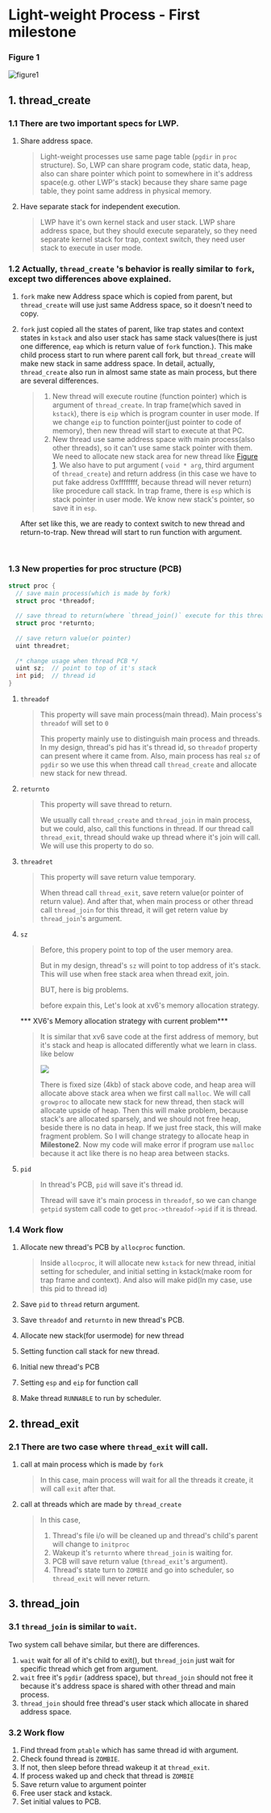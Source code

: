 # Light-weight Process - First milestone

### Figure 1

![figure1](addressspace.png)



## 1. thread_create

### 1.1 There are two important specs for LWP.

1. Share address space.

   > Light-weight processes use same page table (`pgdir` in `proc` structure). So, LWP can share  program code, static data, heap, also can share pointer which point to somewhere in it's address space(e.g. other LWP's stack) because they share same page table, they point same address in physical memory.

2. Have separate stack for independent execution.

   > LWP have it's own kernel stack and user stack. LWP share address space, but they should execute separately, so they need separate kernel stack for trap, context switch, they need user stack to execute in user mode.



### 1.2 Actually, `thread_create` 's behavior is really similar to `fork`, except two differences above explained. 

1. `fork` make new Address space which is copied from parent, but `thread_create` will use just same Address space, so it doesn't need to copy.

2. `fork` just copied all the states of parent, like trap states and context states in `kstack` and also user stack has same stack values(there is just one difference,  `eap` which is return value of `fork` function.). This make child process start to run where parent call fork, but `thread_create` will make new stack in same address space. In detail, actually, `thread_create` also run in almost same state as main process, but there are several differences.

   > 1. New thread will execute routine (function pointer) which is argument of `thread_create`. In trap frame(which saved in `kstack`), there is `eip` which is program counter in user mode. If we change `eip` to function pointer(just pointer to code of memory), then new thread will start to execute at that PC.
   > 2. New thread use same address space with main process(also other threads), so it can't use same stack pointer with them. We need to allocate new stack area for new thread like [Figure 1](###figure-1). We also have to put argument ( `void * arg`, third argument of `thread_create`) and return address (in this case we have to put fake address 0xffffffff, because thread will never return) like procedure call stack. In trap frame, there is `esp` which is stack pointer in user mode. We know new stack's pointer, so save it in `esp`.

   After set like this, we are ready to context switch to new thread and return-to-trap. New thread will start to run function with argument.

   ​

### 1.3 New properties for proc structure (PCB)

```c
struct proc {
  // save main process(which is made by fork)
  struct proc *threadof;	
  
  // save thread to return(where `thread_join()` execute for this thread)
  struct proc *returnto;	
  
  // save return value(or pointer)
  uint threadret;
  
  /* change usage when thread PCB */
  uint sz;	// point to top of it's stack
  int pid;	// thread id
}
```

1. `threadof`

   > This property will save main process(main thread). Main process's `threadof` will set to `0`
   >
   > This property mainly use to distinguish main process and threads. In my design, thread's pid has it's thread id, so `threadof` property can present where it came from. Also, main process has real `sz` of `pgdir` so we use this when thread call `thread_create` and allocate new stack for new thread.

2. `returnto`

   > This property will save thread to return.
   >
   > We usually call `thread_create` and `thread_join` in main process, but we could, also, call this functions in thread. If our thread call `thread_exit`, thread should wake up thread where it's join will call. We will use this property to do so.

3. `threadret`

   > This property will save return value temporary. 
   >
   > When thread call `thread_exit`, save retern value(or pointer of return value). And after that, when main process or other thread call `thread_join` for this thread, it will get retern value by `thread_join`'s argument.

4. `sz`

   > Before, this propery point to top of the user memory area. 
   >
   > But in my design, thread's `sz` will point to top address of it's stack. This will use when free stack area when thread exit, join. 
   >
   > BUT, here is big problems.
   >
   > before expain this, Let's look at xv6's memory allocation strategy.

   *** XV6's Memory allocation strategy with current problem***

   > It is similar that xv6 save code at the first address of memory, but it's stack and heap is allocated differently what we learn in class. like below
   >
   > ![](xv6_memory_arch.png)
   >
   > There is fixed size (4kb) of stack above code, and heap area will allocate above stack area when we first call `malloc`. We will call `growproc` to allocate new stack for new thread, then stack will allocate upside of heap. Then this will make problem, because stack's are allocated sparsely, and we should not free heap, beside there is no data in heap. If we just free stack, this will make fragment problem. So I will change strategy to allocate heap in **Milestone2**. Now my code will make error if program use `malloc` because it act like there is no heap area between stacks.

5. `pid`

   > In thread's PCB, `pid` will save it's thread id.
   >
   > Thread will save it's main process in `threadof`, so we can change `getpid` system call code to get `proc->threadof->pid` if it is thread.



### 1.4 Work flow

1. Allocate new thread's PCB by `allocproc` function.

   > Inside `allocproc`, it will allocate new `kstack` for new thread, initial setting for scheduler, and initial setting in kstack(make room for trap frame and context). And also will make pid(In my case, use this pid to thread id)

2. Save `pid` to `thread` return argument.

3. Save `threadof` and `returnto` in new thread's PCB.

4. Allocate new stack(for usermode) for new thread

5. Setting function call stack for new thread.

6. Initial new thread's PCB

7. Setting `esp` and `eip` for function call

8. Make thread `RUNNABLE` to run by scheduler.



## 2. thread_exit

### 2.1 There are two case where `thread_exit` will call.

1. call at main process which is made by `fork`

   > In this case, main process will wait for all the threads it create, it will call `exit` after that.

2. call at threads which are made by `thread_create`

   > In this case, 
   >
   > 1. Thread's file i/o will be cleaned up and thread's child's parent will change to `initproc` 
   > 2. Wakeup it's `returnto` where `thread_join` is waiting for. 
   > 3. PCB will save return value (`thread_exit`'s argument). 
   > 4. Thread's state turn to `ZOMBIE` and go into scheduler, so `thread_exit` will never return.



## 3. thread_join

### 3.1 `thread_join` is similar to `wait`.

Two system call behave similar, but there are differences.

1. `wait` wait for all of it's child to exit(), but `thread_join` just wait for specific thread which get from argument.
2. `wait` free it's `pgdir` (address space), but `thread_join` should not free it because it's address space is shared with other thread and main process.
3. `thread_join` should free thread's user stack which allocate in shared address space.



### 3.2 Work flow

1. Find thread from `ptable` which has same thread id with argument.
2. Check found thread is `ZOMBIE`.
3. If not, then sleep before thread wakeup it at `thread_exit`.
4. If process waked up and check that thread is `ZOMBIE`
5. Save return value to argument pointer
6. Free user stack and kstack.
7. Set initial values to PCB.

